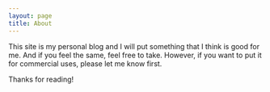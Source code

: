 ```yaml
---
layout: page
title: About
---
```


This site is my personal blog and I will put something that I think is good for me.
And if you feel the same, feel free to take. However, if you want to put it for
commercial uses, please let me know first.

Thanks for reading!
